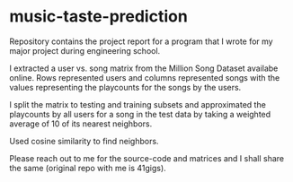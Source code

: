 # music-taste-prediction

Repository contains the project report for a program that I wrote for my major project during engineering school.

I extracted a user vs. song matrix from the Million Song Dataset availabe online. Rows represented users and columns
represented songs with the values representing the playcounts for the songs by the users.

I split the matrix to testing and training subsets and approximated the playcounts by all users for a song in the test data by
taking a weighted average of 10 of its nearest neighbors.

Used cosine similarity to find neighbors.

Please reach out to me for the source-code and matrices and I shall share the same (original repo with me is 41gigs).
